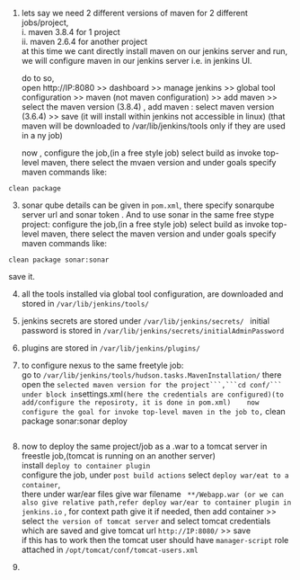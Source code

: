1. lets say we need 2 different versions of maven for 2 different jobs/project,  
        i. maven 3.8.4 for 1 project  
       ii. maven 2.6.4 for another project  
    at this time we cant directly install maven on our jenkins server and run, we will configure maven in our jenkins server i.e. in jenkins UI.
   
   do to so,  
     open http://IP:8080 >> dashboard >> manage jenkins >> global tool configuration >> maven (not maven configuration) >> add maven >> select the maven version (3.8.4) , add maven : select maven version (3.6.4) >> save  (it will install within jenkins not accessible in linux) (that maven will be downloaded to /var/lib/jenkins/tools only if they are used in a ny job)
   
   now , configure the job,(in a free style job) select build as invoke top-level maven, there select the mvaen version and under goals specify maven commands like:
```
clean package
```
3.  sonar qube details can be given in ```pom.xml```, there specify sonarqube server url and sonar token .
  And to use sonar in the same free stype project:
           configure the job,(in a free style job) select build as invoke top-level maven, there select the maven version and under goals specify maven commands like:
```
clean package sonar:sonar
```
save it.

4. all the tools installed via global tool configuration, are downloaded and stored in ```/var/lib/jenkins/tools/ ``` 

5. jenkins secrets are stored under ```/var/lib/jenkins/secrets/ ``` 
   initial password is stored in ```/var/lib/jenkins/secrets/initialAdminPassword```

6. plugins are stored in ```/var/lib/jenkins/plugins/```

7. to configure nexus to the same freetyle job:   
   go to ```/var/lib/jenkins/tools/hudson.tasks.MavenInstallation/``` there open the ``selected maven version for the project```,```cd conf/``` under ``<servers>``` block in ```settings.xml``` (here the credentials are configured)(to add/configure the reposiroty, it is done in pom.xml)   
        now configure the goal for invoke top-level maven in the job to,
           ```
   clean package sonar:sonar deploy
   ``` 

9. now to deploy the same project/job as a .war to  a tomcat server in freestle job,(tomcat is running on an another server)  
    install ```deploy to container plugin```  
    configure the job, under ```post build actions``` select ```deploy war/eat to a container```,  
           there under war/ear files give war filename ``` **/Webapp.war (or we can also give relative path,refer deploy war/ear to container plugin in jenkins.io```  , for context path give it if needed, then add container >> select ```the version of tomcat server``` and select tomcat credentials which are saved and give tomcat url ```http://IP:8080/``` >> save  
        if this has to work then the tomcat user should have ```manager-script``` role attached in ```/opt/tomcat/conf/tomcat-users.xml``` 
10.
